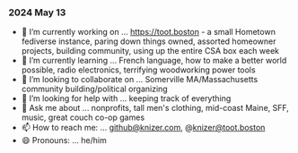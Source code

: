 ### 2024 May 13

- 🔭 I’m currently working on ... https://toot.boston - a small Hometown fediverse instance, paring down things owned, assorted homeowner projects, building community, using up the entire CSA box each week
- 🌱 I’m currently learning ... French language, how to make a better world possible, radio electronics, terrifying woodworking power tools
- 👯 I’m looking to collaborate on ... Somerville MA/Massachusetts community building/political organizing
- 🤔 I’m looking for help with ... keeping track of everything
- 💬 Ask me about ... nonprofits, tall men's clothing, mid-coast Maine, SFF, music, great couch co-op games
- 📫 How to reach me: ... github@knizer.com, @knizer@toot.boston
- 😄 Pronouns: ... he/him
